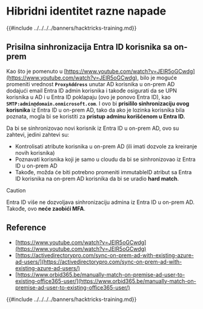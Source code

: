 # Hibridni identitet razne napade

{{#include ../../../../banners/hacktricks-training.md}}


## Prisilna sinhronizacija Entra ID korisnika sa on-prem

Kao što je pomenuto u [https://www.youtube.com/watch?v=JEIR5oGCwdg](https://www.youtube.com/watch?v=JEIR5oGCwdg), bilo je moguće promeniti vrednost **`ProxyAddress`** unutar AD korisnika u on-prem AD dodajući email Entra ID admin korisnika i takođe osigurati da se UPN korisnika u AD i u Entra ID poklapaju (ovo je ponovo Entra ID), kao **`SMTP:admin@domain.onmicrosoft.com`**. I ovo bi **prisililo sinhronizaciju ovog korisnika** iz Entra ID u on-prem AD, tako da ako je lozinka korisnika bila poznata, mogla bi se koristiti za **pristup adminu korišćenom u Entra ID.**

Da bi se sinhronizovao novi korisnik iz Entra ID u on-prem AD, ovo su zahtevi, jedini zahtevi su:

- Kontrolisati atribute korisnika u on-prem AD (ili imati dozvole za kreiranje novih korisnika)
- Poznavati korisnika koji je samo u cloudu da bi se sinhronizovao iz Entra ID u on-prem AD
- Takođe, možda će biti potrebno promeniti immutableID atribut sa Entra ID korisnika na on-prem AD korisnika da bi se uradio **hard match**.


> [!CAUTION]
> Entra ID više ne dozvoljava sinhronizaciju admina iz Entra ID u on-prem AD.
> Takođe, ovo **neće zaobići MFA**.



## Reference

- [https://www.youtube.com/watch?v=JEIR5oGCwdg](https://www.youtube.com/watch?v=JEIR5oGCwdg)
- [https://activedirectorypro.com/sync-on-prem-ad-with-existing-azure-ad-users/](https://activedirectorypro.com/sync-on-prem-ad-with-existing-azure-ad-users/)
- [https://www.orbid365.be/manually-match-on-premise-ad-user-to-existing-office365-user/](https://www.orbid365.be/manually-match-on-premise-ad-user-to-existing-office365-user/)

{{#include ../../../../banners/hacktricks-training.md}}
